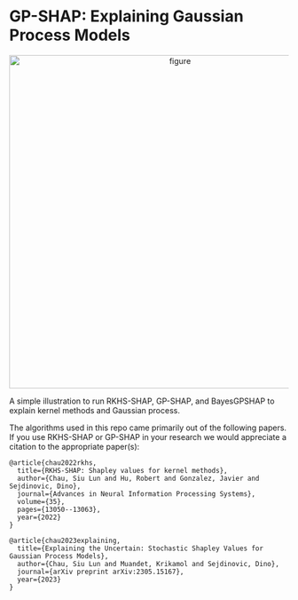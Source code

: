 # GP-SHAP: Explaining Gaussian Process Models


<p align="center">
<img src="https://github.com/Chau999/gp_shap/blob/dev/docs/img/illustration.png" alt="figure" width="600"/>
</p>


A simple illustration to run RKHS-SHAP, GP-SHAP, and BayesGPSHAP to explain kernel methods and Gaussian process.

The algorithms used in this repo came primarily out of the following papers. If you use RKHS-SHAP or GP-SHAP in your research we would appreciate a citation to the appropriate paper(s):
```
@article{chau2022rkhs,
  title={RKHS-SHAP: Shapley values for kernel methods},
  author={Chau, Siu Lun and Hu, Robert and Gonzalez, Javier and Sejdinovic, Dino},
  journal={Advances in Neural Information Processing Systems},
  volume={35},
  pages={13050--13063},
  year={2022}
}

@article{chau2023explaining,
  title={Explaining the Uncertain: Stochastic Shapley Values for Gaussian Process Models},
  author={Chau, Siu Lun and Muandet, Krikamol and Sejdinovic, Dino},
  journal={arXiv preprint arXiv:2305.15167},
  year={2023}
}
```

